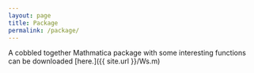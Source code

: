 ```yaml
---
layout: page
title: Package
permalink: /package/
---
```


A cobbled together Mathmatica package with some interesting functions can be downloaded [here.]({{ site.url }}/Ws.m)

